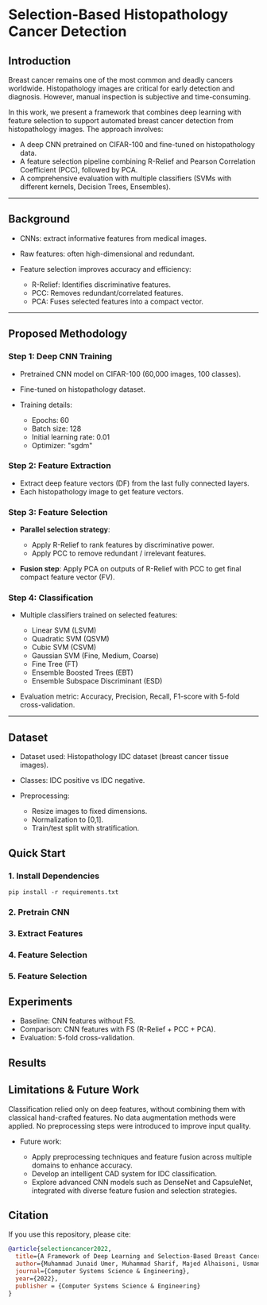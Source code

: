 # Selection-Based Histopathology Cancer Detection

## Introduction
Breast cancer remains one of the most common and deadly cancers worldwide. Histopathology images are critical for early detection and diagnosis. However, manual inspection is subjective and time-consuming.

In this work, we present a framework that combines deep learning with feature selection to support automated breast cancer detection from histopathology images. The approach involves:

- A deep CNN pretrained on CIFAR-100 and fine-tuned on histopathology data.
- A feature selection pipeline combining R-Relief and Pearson Correlation Coefficient (PCC), followed by PCA.
- A comprehensive evaluation with multiple classifiers (SVMs with different kernels, Decision Trees, Ensembles).

---

## Background

- CNNs: extract informative features from medical images.
- Raw features: often high-dimensional and redundant.
- Feature selection improves accuracy and efficiency:

    - R-Relief: Identifies discriminative features.
    - PCC: Removes redundant/correlated features.
    - PCA: Fuses selected features into a compact vector.

---

## Proposed Methodology
### Step 1: Deep CNN Training
- Pretrained CNN model on CIFAR-100 (60,000 images, 100 classes).
- Fine-tuned on histopathology dataset.
- Training details:
    
    - Epochs: 60
    - Batch size: 128
    - Initial learning rate: 0.01
    - Optimizer: "sgdm"

### Step 2: Feature Extraction
- Extract deep feature vectors (DF) from the last fully connected layers.
- Each histopathology image to get feature vectors.

### Step 3: Feature Selection
- **Parallel selection strategy**:

    - Apply R-Relief to rank features by discriminative power.
    - Apply PCC to remove redundant / irrelevant features.

- **Fusion step**: Apply PCA on outputs of R-Relief with PCC to get final compact feature vector (FV).

### Step 4: Classification
- Multiple classifiers trained on selected features:

    - Linear SVM (LSVM)
    - Quadratic SVM (QSVM)
    - Cubic SVM (CSVM)
    - Gaussian SVM (Fine, Medium, Coarse)
    - Fine Tree (FT)
    - Ensemble Boosted Trees (EBT)
    - Ensemble Subspace Discriminant (ESD)

- Evaluation metric: Accuracy, Precision, Recall, F1-score with 5-fold cross-validation.

---

## Dataset
- Dataset used: Histopathology IDC dataset (breast cancer tissue images).
- Classes: IDC positive vs IDC negative.
- Preprocessing:

    - Resize images to fixed dimensions.
    - Normalization to [0,1].
    - Train/test split with stratification.

## Quick Start

### 1. Install Dependencies
```
pip install -r requirements.txt
```

### 2. Pretrain CNN

### 3. Extract Features

### 4. Feature Selection

### 5. Feature Selection

## Experiments
- Baseline: CNN features without FS.
- Comparison: CNN features with FS (R-Relief + PCC + PCA).
- Evaluation: 5-fold cross-validation.

## Results

## Limitations & Future Work
Classification relied only on deep features, without combining them with classical hand-crafted features.
No data augmentation methods were applied.
No preprocessing steps were introduced to improve input quality.
- Future work:

    - Apply preprocessing techniques and feature fusion across multiple domains to enhance accuracy.
    - Develop an intelligent CAD system for IDC classification.
    - Explore advanced CNN models such as DenseNet and CapsuleNet, integrated with diverse feature fusion and selection strategies.

## Citation
If you use this repository, please cite:

```bibtex
@article{selectioncancer2022,
  title={A Framework of Deep Learning and Selection-Based Breast Cancer Detection from Histopathology Images},
  author={Muhammad Junaid Umer, Muhammad Sharif, Majed Alhaisoni, Usman Tariq, Ye Jin Kim and Byoungchol Chang},
  journal={Computer Systems Science & Engineering},
  year={2022},
  publisher = {Computer Systems Science & Engineering}
}
```